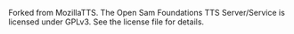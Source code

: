 Forked from MozillaTTS. The Open Sam Foundations TTS Server/Service is licensed under GPLv3. See the license file for details.